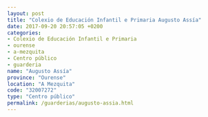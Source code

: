 ```yaml
---
layout: post
title: "Colexio de Educación Infantil e Primaria Augusto Assía"
date: 2017-09-20 20:57:05 +0200
categories:
- Colexio de Educación Infantil e Primaria
- ourense
- a-mezquita
- Centro público
- guarderia
name: "Augusto Assía"
province: "Ourense"
location: "A Mezquita"
code: "32007272"
type: "Centro público"
permalink: /guarderias/augusto-assia.html
---
```

